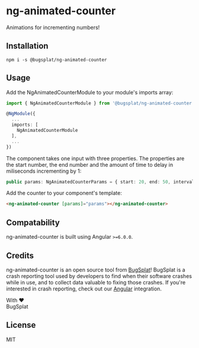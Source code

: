 # ng-animated-counter

Animations for incrementing numbers!

## Installation

`npm i -s @bugsplat/ng-animated-counter`

## Usage

Add the NgAnimatedCounterModule to your module's imports array:

```ts
import { NgAnimatedCounterModule } from '@bugsplat/ng-animated-counter'

@NgModule({
  ...
  imports: [
    NgAnimatedCounterModule
  ],
  ...
})
```

The component takes one input with three properties. The properties are the start number, the end number and the amount of time to delay in miliseconds incrementing by 1:

```ts
public params: NgAnimatedCounterParams = { start: 20, end: 50, interval: 10 };
```

Add the counter to your component's template:

```html
<ng-animated-counter [params]="params"></ng-animated-counter>
```

## Compatability

ng-animated-counter is built using Angular `>=6.0.0`.

## Credits

ng-animated-counter is an open source tool from [BugSplat](https://www.bugsplat.com/)! BugSplat is a crash reporting tool used by developers to find when their software crashes while in use, and to collect data valuable to fixing those crashes. If you're interested in crash reporting, check out our [Angular](https://www.bugsplat.com/docs/sdk/angular/) integration. 

With :heart:  
BugSplat

## License

MIT
